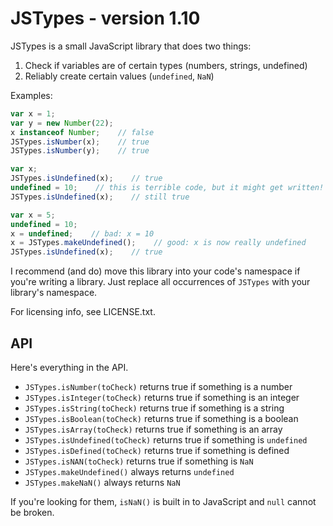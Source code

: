 # JSTypes - version 1.10 #

JSTypes is a small JavaScript library that does two things:

1. Check if variables are of certain types (numbers, strings, undefined)
2. Reliably create certain values (`undefined`, `NaN`)

Examples:

```javascript
var x = 1;
var y = new Number(22);
x instanceof Number;    // false
JSTypes.isNumber(x);    // true
JSTypes.isNumber(y);    // true
```
```javascript
var x;
JSTypes.isUndefined(x);    // true
undefined = 10;    // this is terrible code, but it might get written!
JSTypes.isUndefined(x);    // still true
```
```javascript
var x = 5;
undefined = 10;
x = undefined;    // bad: x = 10
x = JSTypes.makeUndefined();    // good: x is now really undefined
JSTypes.isUndefined(x);    // true
```

I recommend (and do) move this library into your code's namespace if you're writing a library. Just replace all occurrences of `JSTypes` with your library's namespace.

For licensing info, see LICENSE.txt.

## API ##

Here's everything in the API.

* `JSTypes.isNumber(toCheck)` returns true if something is a number
* `JSTypes.isInteger(toCheck)` returns true if something is an integer
* `JSTypes.isString(toCheck)` returns true if something is a string
* `JSTypes.isBoolean(toCheck)` returns true if something is a boolean
* `JSTypes.isArray(toCheck)` returns true if something is an array
* `JSTypes.isUndefined(toCheck)` returns true if something is `undefined`
* `JSTypes.isDefined(toCheck)` returns true if something is defined
* `JSTypes.isNAN(toCheck)` returns true if something is `NaN`
* `JSTypes.makeUndefined()` always returns `undefined`
* `JSTypes.makeNaN()` always returns `NaN`

If you're looking for them, `isNaN()` is built in to JavaScript and `null` cannot be broken.
